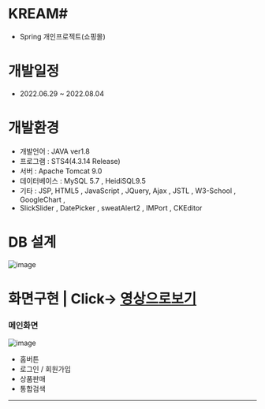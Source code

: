 # KREAM#
- Spring 개인프로젝트(쇼핑몰)
# 개발일정
- 2022.06.29 ~ 2022.08.04
# 개발환경
- 개발언어 : JAVA ver1.8
- 프로그램 : STS4(4.3.14 Release)
- 서버 : Apache Tomcat 9.0
- 데이터베이스 : MySQL 5.7 , HeidiSQL9.5
- 기타 : JSP, HTML5 , JavaScript , JQuery, Ajax , JSTL , W3-School , GoogleChart ,
- SlickSlider , DatePicker , sweatAlert2 , IMPort , CKEditor
# DB 설계
![image](https://user-images.githubusercontent.com/102267923/172859685-65b907c0-c551-4950-8b58-978494417daf.png)
# 화면구현 | Click-> <a href="https://youtu.be/JW0tt_WupRo">영상으로보기</a>

<h3>메인화면</h3>

![image](https://user-images.githubusercontent.com/102267923/172863315-6ddc55ea-1aa2-4e47-9551-67e4e3b29e52.png)
- 홈버튼
- 로그인 / 회원가입
- 상품판매
- 통합검색

<hr/>
